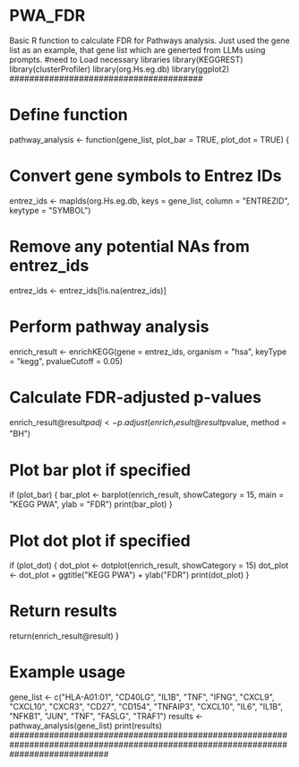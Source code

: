 # PWA_FDR
Basic R function to calculate FDR for Pathways analysis.
Just used the gene list as an example, that gene list which are generted from LLMs using prompts. 
#need to Load necessary libraries
library(KEGGREST)
library(clusterProfiler)
library(org.Hs.eg.db)
library(ggplot2)
#######################################
# Define function
pathway_analysis <- function(gene_list, plot_bar = TRUE, plot_dot = TRUE) {
  # Convert gene symbols to Entrez IDs
  entrez_ids <- mapIds(org.Hs.eg.db, keys = gene_list, column = "ENTREZID", keytype = "SYMBOL")
  
  # Remove any potential NAs from entrez_ids
  entrez_ids <- entrez_ids[!is.na(entrez_ids)]
  
  # Perform pathway analysis
  enrich_result <- enrichKEGG(gene = entrez_ids, organism = "hsa", keyType = "kegg", pvalueCutoff = 0.05)
  
  # Calculate FDR-adjusted p-values
  enrich_result@result$padj <- p.adjust(enrich_result@result$pvalue, method = "BH")
  
  # Plot bar plot if specified
  if (plot_bar) {
    bar_plot <- barplot(enrich_result, showCategory = 15, main = "KEGG PWA", ylab = "FDR")
    print(bar_plot)
  }
  
  # Plot dot plot if specified
  if (plot_dot) {
    dot_plot <- dotplot(enrich_result, showCategory = 15)
    dot_plot <- dot_plot + ggtitle("KEGG PWA") + ylab("FDR")
    print(dot_plot)
  }
  
  # Return results
  return(enrich_result@result)
}

# Example usage
gene_list <- c("HLA-A01:01", "CD40LG", "IL1B", "TNF", "IFNG", "CXCL9", "CXCL10", "CXCR3", "CD27", "CD154", "TNFAIP3", "CXCL10", "IL6", "IL1B", "NFKB1", "JUN", "TNF", "FASLG", "TRAF1")
results <- pathway_analysis(gene_list)
print(results)
####################################################################################################################################

